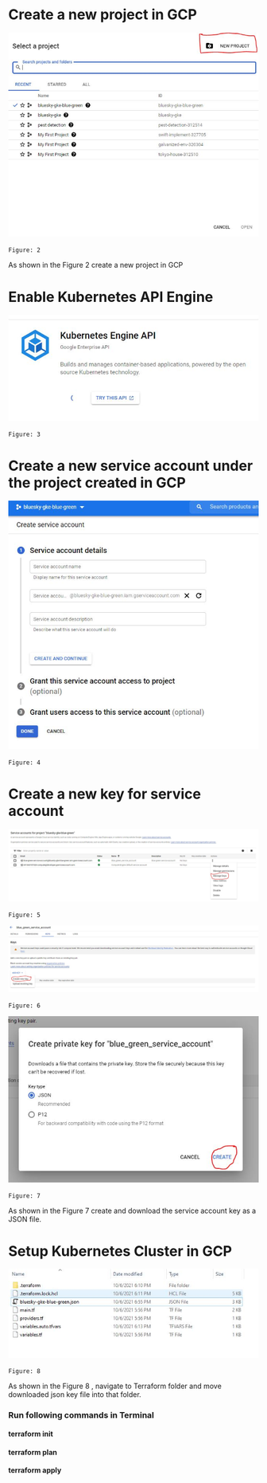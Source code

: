 # Create a new project in GCP

![alt text](./images/create_new_project.JPG)

`Figure: 2`

As shown in the Figure 2 create a new project in GCP

# Enable Kubernetes API Engine

![alt text](./images/Kubernetes_API_Engine.JPG)

`Figure: 3`


# Create a new service account under the project created in GCP

![alt text](./images/create_service_account.JPG)

`Figure: 4`

# Create a new key for service account

![alt text](./images/create_new_key.JPG)

`Figure: 5`

![alt text](./images/create_new_key_1.JPG)

`Figure: 6`

![alt text](./images/create_new_key_2.JPG)

`Figure: 7`

As shown in the Figure 7 create and download the service account key as a JSON file.

# Setup Kubernetes Cluster in GCP 

![alt text](./images/terraform_folder.JPG)

`Figure: 8`

As shown in the Figure 8 , navigate to Terraform folder and move downloaded json key file into that folder.

### Run following commands in Terminal

#### terraform init
#### terraform plan
#### terraform apply

